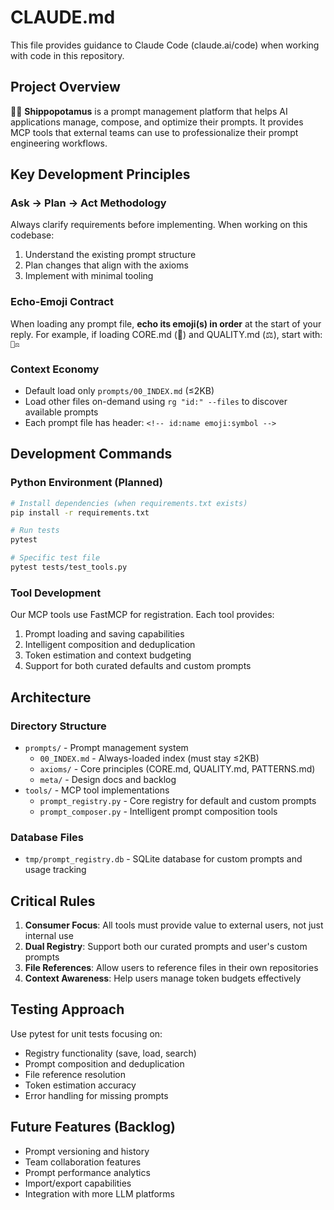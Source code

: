 # CLAUDE.md

This file provides guidance to Claude Code (claude.ai/code) when working with code in this repository.

## Project Overview

🚢🦛 **Shippopotamus** is a prompt management platform that helps AI applications manage, compose, and optimize their prompts. It provides MCP tools that external teams can use to professionalize their prompt engineering workflows.

## Key Development Principles

### Ask → Plan → Act Methodology
Always clarify requirements before implementing. When working on this codebase:
1. Understand the existing prompt structure
2. Plan changes that align with the axioms
3. Implement with minimal tooling

### Echo-Emoji Contract
When loading any prompt file, **echo its emoji(s) in order** at the start of your reply. For example, if loading CORE.md (🧭) and QUALITY.md (⚖️), start with: `🧭⚖️`

### Context Economy
- Default load only `prompts/00_INDEX.md` (≤2KB)
- Load other files on-demand using `rg "id:" --files` to discover available prompts
- Each prompt file has header: `<!-- id:name emoji:symbol -->`

## Development Commands

### Python Environment (Planned)
```bash
# Install dependencies (when requirements.txt exists)
pip install -r requirements.txt

# Run tests
pytest

# Specific test file
pytest tests/test_tools.py
```

### Tool Development
Our MCP tools use FastMCP for registration. Each tool provides:
1. Prompt loading and saving capabilities
2. Intelligent composition and deduplication
3. Token estimation and context budgeting
4. Support for both curated defaults and custom prompts

## Architecture

### Directory Structure
- `prompts/` - Prompt management system
  - `00_INDEX.md` - Always-loaded index (must stay ≤2KB)
  - `axioms/` - Core principles (CORE.md, QUALITY.md, PATTERNS.md)
  - `meta/` - Design docs and backlog
- `tools/` - MCP tool implementations
  - `prompt_registry.py` - Core registry for default and custom prompts
  - `prompt_composer.py` - Intelligent prompt composition tools

### Database Files
- `tmp/prompt_registry.db` - SQLite database for custom prompts and usage tracking

## Critical Rules

1. **Consumer Focus**: All tools must provide value to external users, not just internal use
2. **Dual Registry**: Support both our curated prompts and user's custom prompts
3. **File References**: Allow users to reference files in their own repositories
4. **Context Awareness**: Help users manage token budgets effectively

## Testing Approach

Use pytest for unit tests focusing on:
- Registry functionality (save, load, search)
- Prompt composition and deduplication
- File reference resolution
- Token estimation accuracy
- Error handling for missing prompts

## Future Features (Backlog)

- Prompt versioning and history
- Team collaboration features
- Prompt performance analytics
- Import/export capabilities
- Integration with more LLM platforms